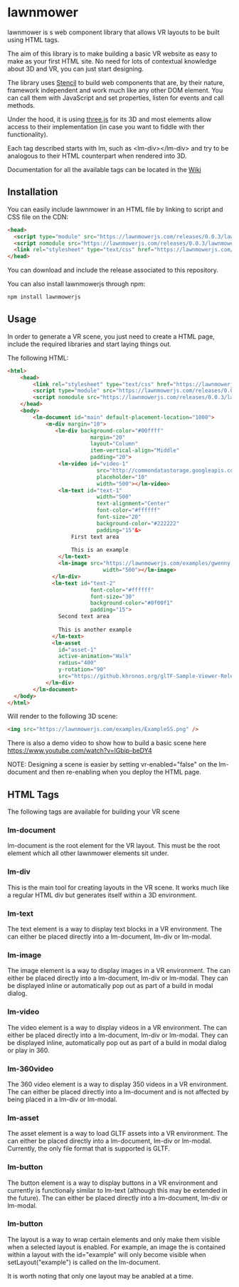 # lawnmower
lawnmower is s web component library that allows VR layouts to be built using HTML tags.

The aim of this library is to make building a basic VR website as easy to make as your first HTML site. No need for lots of contextual knowledge about 3D and VR, you can just start designing.

The library uses <a href="https://stenciljs.com">Stencil</a> to build web components that are, by their nature, framework independent and work much like any other DOM element. You can call them with JavaScript and set properties, listen for events and call methods.

Under the hood, it is using <a href="https://threejs.org">three.js</a> for its 3D and most elements allow access to their implementation (in case you want to fiddle with ther functionality).

Each tag described starts with lm, such as &lt;lm-div&gt;&lt;/lm-div&gt; and try to be analogous to their HTML counterpart when rendered into 3D.

Documentation for all the available tags can be located in the <a href="https://github.com/gmarland/lawnmower/wiki" target="_blank">Wiki</a>

## Installation

You can easily include lawnmower in an HTML file by linking to script and CSS file on the CDN:

```html
<head>
  <script type="module" src="https://lawnmowerjs.com/releases/0.0.3/lawnmower.esm.js"></script>
  <script nomodule src="https://lawnmowerjs.com/releases/0.0.3/lawnmower.js"></script>
  <link rel="stylesheet" type="text/css" href="https://lawnmowerjs.com/releases/0.0.3/lawnmower.css"></link>
</head>
```

You can download and include the release associated to this repository.

You can also install lawnmowerjs through npm:

```bash
npm install lawnmowerjs
```

## Usage

In order to generate a VR scene, you just need to create a HTML page, include the required libraries and start laying things out.

The following HTML:

```html
<html>
    <head>
        <link rel="stylesheet" type="text/css" href="https://lawnmowerjs.com/releases/0.0.3/lawnmower.css"></link>
        <script type="module" src="https://lawnmowerjs.com/releases/0.0.3/lawnmower.esm.js"></script>
        <script nomodule src="https://lawnmowerjs.com/releases/0.0.3/lawnmower.js"></script>
    </head>
    <body>
        <lm-document id="main" default-placement-location="1000">
            <m-div margin="10">
               <lm-div background-color="#00ffff" 
                          margin="20" 
                          layout="Column" 
                          item-vertical-align="Middle" 
                          padding="20">
                <lm-video id="video-1"
                            src="http://commondatastorage.googleapis.com/gtv-videos-bucket/sample/BigBuckBunny.mp4" 
                            placeholder="10"
                            width="500"></lm-video>
                <lm-text id="text-1" 
                            width="500" 
                            text-alignment="Center" 
                            font-color="#ffffff" 
                            font-size="20" 
                            background-color="#222222" 
                            padding="15"&>
                    First text area
      
                    This is an example
                </lm-text>
                <lm-image src="https://lawnmowerjs.com/examples/gwenny.jpg" 
                              width="500"></lm-image>
              </lm-div>
              <lm-text id="text-2" 
                          font-color="#ffffff" 
                          font-size="30" 
                          background-color="#0f00f1" 
                          padding="15">
                Second text area
      
                This is another example
              </lm-text>
              <lm-asset 
                id="asset-1"
                active-animation="Walk"
                radius="400" 
                y-rotation="90"
                src="https://github.khronos.org/glTF-Sample-Viewer-Release/assets/models/2.0/Fox/glTF/Fox.gltf"></lm-asset>
            </lm-div>
        </lm-document>
  </body>
</html>
```

Will render to the following 3D scene:

```html
<img src="https://lawnmowerjs.com/examples/ExampleSS.png" />
```

There is also a demo video to show how to build a basic scene here https://www.youtube.com/watch?v=lGbip-beDY4

NOTE: Designing a scene is easier by setting vr-enabled="false" on the lm-document and then re-enabling when you deploy the HTML page.


## HTML Tags

The following tags are available for building your VR scene

### lm-document
lm-document is the root element for the VR layout. This must be the root element which all other lawnmower elements sit under.

### lm-div
This is the main tool for creating layouts in the VR scene. It works much like a regular HTML div but generates itself within a 3D environment.

### lm-text
The text element is a way to display text blocks in a VR environment. The can either be placed directly into a lm-document, lm-div or lm-modal.

### lm-image
The image element is a way to display images in a VR environment. The can either be placed directly into a lm-document, lm-div or lm-modal. They can be displayed inline or automatically pop out as part of a build in modal dialog.

### lm-video
The video element is a way to display videos in a VR environment. The can either be placed directly into a lm-document, lm-div or lm-modal. They can be displayed inline, automatically pop out as part of a build in modal dialog or play in 360.

### lm-360video
The 360 video element is a way to display 350 videos in a VR environment. The can either be placed directly into a lm-document and is not affected by being placed in a lm-div or lm-modal.

### lm-asset
The asset element is a way to load GLTF assets into a VR environment. The can either be placed directly into a lm-document, lm-div or lm-modal. Currently, the only file format that is supported is GLTF.

### lm-button
The button element is a way to display buttons in a VR environment and currently is functionaly similar to lm-text (although this may be extended in the future). The can either be placed directly into a lm-document, lm-div or lm-modal.

### lm-button
The layout is a way to wrap certain elements and only make them visible when a selected layout is enabled. For example, an image the is contained within a layout with the id="example" will only become visible when setLayout("example") is called on the lm-document.

It is worth noting that only one layout may be anabled at a time.

